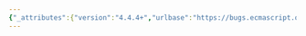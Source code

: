 ```yaml
---
{"_attributes":{"version":"4.4.4+","urlbase":"https://bugs.ecmascript.org/","maintainer":"dherman@mozilla.com"},"bug":{"bug_id":1993,"creation_ts":"2013-09-29 05:42:00 -0700","short_desc":"6.1.7  The Object Type: \"Symbol object\" -> \"Symbol value\"","delta_ts":"2013-10-29 09:44:38 -0700","product":"Draft for 6th Edition","component":"editorial issue","version":"Rev 19: September 27, 2013 Draft","rep_platform":"All","op_sys":"All","bug_status":"RESOLVED","resolution":"FIXED","priority":"Normal","bug_severity":"normal","everconfirmed":true,"reporter":{"uid":"andrebargull","name":"André Bargull"},"assigned_to":{"uid":"allen","name":"Allen Wirfs-Brock"},"long_desc":[{"commentid":5667,"comment_count":0,"who":{"uid":"andrebargull","name":"André Bargull"},"bug_when":"2013-09-29 05:42:18 -0700","thetext":"6.1.7  The Object Type, 2nd paragraph:\n\n\"Symbol object\" -> \"Symbol value\""},{"commentid":5691,"comment_count":1,"who":{"uid":"allen","name":"Allen Wirfs-Brock"},"bug_when":"2013-09-30 12:27:51 -0700","thetext":"fixed in rev20 editor's draft"},{"commentid":6027,"comment_count":2,"who":{"uid":"allen","name":"Allen Wirfs-Brock"},"bug_when":"2013-10-29 09:44:38 -0700","thetext":"fixed in rev20 draft, Oct. 28, 2013"}]}}
---
```

